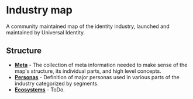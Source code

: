 # Industry map

A community maintained map of the identity industry, launched and maintained by Universal Identity.

## Structure

- **[Meta](meta/index.md)** - The collection of meta information needed to make sense of the map's structure, its individual parts, and high level concepts.
- **[Personas](personas/index.md)** - Definition of major personas used in various parts of the industry categorized by segments.
- **[Ecosystems](ecosystems/index.md)** - ToDo.
